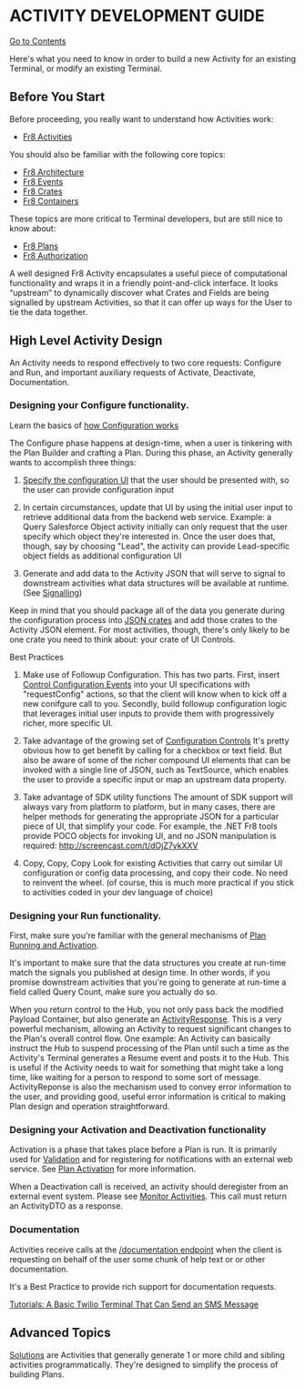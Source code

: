 # ACTIVITY DEVELOPMENT GUIDE
[Go to Contents](/Docs/Home.md)


Here's what you need to know in order to build a new Activity for an existing Terminal, or modify an existing Terminal.

## Before You Start
Before proceeding, you really want to understand how Activities work:
*  [Fr8 Activities](https://github.com/Fr8org/Fr8Core/blob/master/Docs/ForDevelopers/Objects/Activities.md)

You should also be familiar with the following core topics:

*  [Fr8 Architecture](https://github.com/Fr8org/Fr8Core/blob/master/Docs/ForDevelopers/ArchitecturalModel.md)
*  [Fr8 Events](https://github.com/Fr8org/Fr8Core/blob/master/Docs/ForDevelopers/OperatingConcepts/Events.md)
*  [Fr8 Crates](/Docs/ForDevelopers/Objects/Crate.md)
*  [Fr8 Containers](https://github.com/Fr8org/Fr8Core/blob/master/Docs/ForDevelopers/Objects/Containers.md)

These topics are more critical to Terminal developers, but are still nice to know about:
*  [Fr8 Plans](https://github.com/Fr8org/Fr8Core/blob/master/Docs/ForDevelopers/Objects/Plans.md)
*  [Fr8 Authorization](https://github.com/Fr8org/Fr8Core/blob/master/Docs/ForDevelopers/Services/Authorization.md)

A well designed Fr8 Activity encapsulates a useful piece of computational functionality and wraps it in a friendly point-and-click interface. It looks “upstream” to dynamically discover what Crates and Fields are being signalled by upstream Activities, so that it can offer up ways for the User to tie the data together.

## High Level Activity Design
An Activity needs to respond effectively to two core requests: Configure and Run, and important auxiliary requests of Activate, Deactivate, Documentation.

### Designing your Configure functionality.
Learn the basics of [how Configuration works](https://github.com/Fr8org/Fr8Core/blob/master/Docs/ForDevelopers/OperatingConcepts/ActivityConfiguration.md)

The Configure phase happens at design-time, when a user is tinkering with the Plan Builder and crafting a Plan. During this phase, an Activity generally wants to accomplish three things:

1. [Specify the configuration UI](https://github.com/Fr8org/Fr8Core/blob/master/Docs/ForDevelopers/DevelopmentGuides/ConfigurationControls.md) that the user should be presented with, so the user can provide configuration input


2. In certain circumstances, update that UI by using the initial user input to retrieve additional data from the backend web service. Example: a Query Salesforce Object activity initially can only request that the user specify which object they're interested in. Once the user does that, though, say by choosing "Lead", the activity can provide Lead-specific object fields as additional configuration UI

3. Generate and add data to the Activity JSON that will serve to signal to downstream activities what data structures will be available at runtime. (See [Signalling](https://github.com/Fr8org/Fr8Core/blob/master/Docs/ForDevelopers/OperatingConcepts/CrateSignalling.md)) 

Keep in mind that you should package all of the data you generate during the configuration process into [JSON crates](/Docs/ForDevelopers/Objects/Crate.md) and add those crates to the Activity JSON element. For most activities, though, there's only likely to be one crate you need to think about: your crate of UI Controls. 


Best Practices

1) Make use of Followup Configuration. This has two parts. First, insert [Control Configuration Events](https://github.com/Fr8org/Fr8Core/blob/master/Docs/ForDevelopers/ConfigurationControlEvents.md) into your UI specifications with "requestConfig" actions, so that the client will know when to kick off a new conifgure call to you. Secondly, build followup configuration logic that leverages initial user inputs to provide them with progressively richer, more specific UI.

2) Take advantage of the growing set of [Configuration Controls](https://github.com/Fr8org/Fr8Core/blob/master/Docs/ForDevelopers/DevelopmentGuides/ConfigurationControls.md)
It's pretty obvious how to get benefit by calling for a checkbox or text field. But also be aware of some of the richer compound UI elements that can be invoked with a single line of JSON, such as TextSource, which enables the user to provide a specific input or map an upstream data property.

3) Take advantage of SDK utility functions
The amount of SDK support will always vary from platform to platform, but in many cases, there are helper methods for generating the appropriate JSON for a particular piece of UI, that simplify your code. For example, the .NET Fr8 tools provide POCO objects for invoking UI, and no JSON manipulation is required: http://screencast.com/t/dOjZ7ykXXV

4) Copy, Copy, Copy
Look for existing Activities that carry out similar UI configuration or config data processing, and copy their code. No need to reinvent the wheel. (of course, this is much more practical if you stick to activities coded in your dev language of choice)



### Designing your Run functionality.

First, make sure you're familiar with the general mechanisms of [Plan Running and Activation](https://github.com/Fr8org/Fr8Core/blob/master/Docs/ForDevelopers/Objects/PlansActivationAndRunning.md).

It's important to make sure that the data structures you create at run-time match the signals you published at design time. In other words, if you promise downstream activities that you're going to generate at run-time a field called Query Count, make sure you actually do so. 

When you return control to the Hub, you not only pass back the modified Payload Container, but also generate an [ActivityResponse](https://github.com/Fr8org/Fr8Core/blob/master/Docs/ForDevelopers/Objects/Activities/ActivityResponses.md). This is a very powerful mechanism, allowing an Activity to request significant changes to the Plan's overall control flow. One example: An Activity can basically instruct the Hub to suspend processing of the Plan until such a time as the Activity's Terminal generates a Resume event and posts it to the Hub. This is useful if the Activity needs to wait for something that might take a long time, like waiting for a person to respond to some sort of message. ActivityReponse is also the mechanism used to convey error information to the user, and providing good, useful error information is critical to making Plan design and operation straightforward.

### Designing your Activation and Deactivation functionality

Activation is a phase that takes place before a Plan is run. It is primarily used for [Validation](https://github.com/Fr8org/Fr8Core/blob/master/Docs/ForDevelopers/OperatingConcepts/ActivitiesValidation.md) and for registering for notifications with an external web service. See [Plan Activation](https://github.com/Fr8org/Fr8Core/blob/master/Docs/ForDevelopers/Objects/PlansActivationAndRunning.md) for more information.

When a Deactivation call is received, an activity should  deregister from an external event system. Please see [Monitor Activities](/Docs/MonitorActivities.md). This call must return an ActivityDTO as a response.

### Documentation
Activities receive calls at the [/documentation endpoint](https://github.com/Fr8org/Fr8Core/blob/master/Docs/ForDevelopers/ActivityDevelopmentBuildingDocumentation.md) when the client is requesting on behalf of the user some chunk of help text or or other documentation.  

It's a Best Practice to provide rich support for documentation requests.


[Tutorials: A Basic Twilio Terminal That Can Send an SMS Message](https://github.com/Fr8org/Fr8Core/blob/master/Docs/ForDevelopers/Tutorials/TwilioTutorial.md)


## Advanced Topics


[Solutions](https://github.com/Fr8org/Fr8Core/blob/master/Docs/ForDevelopers/OperatingConcepts/Solutions) are Activities that generally generate 1 or more child and sibling activities programmatically. They're designed to simplify the process of building Plans.


